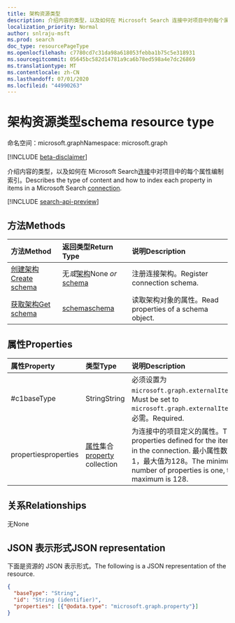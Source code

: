 ```yaml
---
title: 架构资源类型
description: 介绍内容的类型，以及如何在 Microsoft Search 连接中对项目中的每个属性编制索引。
localization_priority: Normal
author: snlraju-msft
ms.prod: search
doc_type: resourcePageType
ms.openlocfilehash: c7780cd7c31da98a618053febba1b75c5e318931
ms.sourcegitcommit: 05645bc582d14781a9ca6b78ed598a4e7dc26869
ms.translationtype: MT
ms.contentlocale: zh-CN
ms.lasthandoff: 07/01/2020
ms.locfileid: "44990263"
---
```

# <a name="schema-resource-type"></a><span data-ttu-id="12391-103">架构资源类型</span><span class="sxs-lookup"><span data-stu-id="12391-103">schema resource type</span></span>

<span data-ttu-id="12391-104">命名空间：microsoft.graph</span><span class="sxs-lookup"><span data-stu-id="12391-104">Namespace: microsoft.graph</span></span>

[!INCLUDE [beta-disclaimer](../../includes/beta-disclaimer.md)]

<span data-ttu-id="12391-105">介绍内容的类型，以及如何在 Microsoft Search[连接](externalconnection.md)中对项目中的每个属性编制索引。</span><span class="sxs-lookup"><span data-stu-id="12391-105">Describes the type of content and how to index each property in items in a Microsoft Search [connection](externalconnection.md).</span></span>

[!INCLUDE [search-api-preview](../../includes/search-api-preview-signup.md)]

## <a name="methods"></a><span data-ttu-id="12391-106">方法</span><span class="sxs-lookup"><span data-stu-id="12391-106">Methods</span></span>

| <span data-ttu-id="12391-107">方法</span><span class="sxs-lookup"><span data-stu-id="12391-107">Method</span></span>                                                    | <span data-ttu-id="12391-108">返回类型</span><span class="sxs-lookup"><span data-stu-id="12391-108">Return Type</span></span>                   | <span data-ttu-id="12391-109">说明</span><span class="sxs-lookup"><span data-stu-id="12391-109">Description</span></span> |
|:----------------------------------------------------------|:------------------------------|:--|
| [<span data-ttu-id="12391-110">创建架构</span><span class="sxs-lookup"><span data-stu-id="12391-110">Create schema</span></span>](../api/externalconnection-post-schema.md) | <span data-ttu-id="12391-111">无*或*[架构](schema.md)</span><span class="sxs-lookup"><span data-stu-id="12391-111">None *or* [schema](schema.md)</span></span> | <span data-ttu-id="12391-112">注册连接架构。</span><span class="sxs-lookup"><span data-stu-id="12391-112">Register connection schema.</span></span> |
| [<span data-ttu-id="12391-113">获取架构</span><span class="sxs-lookup"><span data-stu-id="12391-113">Get schema</span></span>](../api/schema-get.md)                        | [<span data-ttu-id="12391-114">schema</span><span class="sxs-lookup"><span data-stu-id="12391-114">schema</span></span>](schema.md)           | <span data-ttu-id="12391-115">读取架构对象的属性。</span><span class="sxs-lookup"><span data-stu-id="12391-115">Read properties of a schema object.</span></span> |

## <a name="properties"></a><span data-ttu-id="12391-116">属性</span><span class="sxs-lookup"><span data-stu-id="12391-116">Properties</span></span>

| <span data-ttu-id="12391-117">属性</span><span class="sxs-lookup"><span data-stu-id="12391-117">Property</span></span>   | <span data-ttu-id="12391-118">类型</span><span class="sxs-lookup"><span data-stu-id="12391-118">Type</span></span>                               | <span data-ttu-id="12391-119">说明</span><span class="sxs-lookup"><span data-stu-id="12391-119">Description</span></span>                |
|:-----------|:-----------------------------------|:---------------------------|
| <span data-ttu-id="12391-120">#c1</span><span class="sxs-lookup"><span data-stu-id="12391-120">baseType</span></span>   | <span data-ttu-id="12391-121">String</span><span class="sxs-lookup"><span data-stu-id="12391-121">String</span></span>                             | <span data-ttu-id="12391-122">必须设置为 `microsoft.graph.externalItem`。</span><span class="sxs-lookup"><span data-stu-id="12391-122">Must be set to `microsoft.graph.externalItem`.</span></span> <span data-ttu-id="12391-123">必需。</span><span class="sxs-lookup"><span data-stu-id="12391-123">Required.</span></span> |
| <span data-ttu-id="12391-124">properties</span><span class="sxs-lookup"><span data-stu-id="12391-124">properties</span></span> | <span data-ttu-id="12391-125">[属性](property.md)集合</span><span class="sxs-lookup"><span data-stu-id="12391-125">[property](property.md) collection</span></span> | <span data-ttu-id="12391-126">为连接中的项目定义的属性。</span><span class="sxs-lookup"><span data-stu-id="12391-126">The properties defined for the items in the connection.</span></span> <span data-ttu-id="12391-127">最小属性数为1，最大值为128。</span><span class="sxs-lookup"><span data-stu-id="12391-127">The minimum number of properties is one, the maximum is 128.</span></span> |

## <a name="relationships"></a><span data-ttu-id="12391-128">关系</span><span class="sxs-lookup"><span data-stu-id="12391-128">Relationships</span></span>

<span data-ttu-id="12391-129">无</span><span class="sxs-lookup"><span data-stu-id="12391-129">None</span></span>

## <a name="json-representation"></a><span data-ttu-id="12391-130">JSON 表示形式</span><span class="sxs-lookup"><span data-stu-id="12391-130">JSON representation</span></span>

<span data-ttu-id="12391-131">下面是资源的 JSON 表示形式。</span><span class="sxs-lookup"><span data-stu-id="12391-131">The following is a JSON representation of the resource.</span></span>

<!-- {
  "blockType": "resource",
  "optionalProperties": [

  ],
  "@odata.type": "microsoft.graph.schema",
  "baseType": "",
  "keyProperty": "id"
}-->

```json
{
  "baseType": "String",
  "id": "String (identifier)",
  "properties": [{"@odata.type": "microsoft.graph.property"}]
}
```

<!-- uuid: 16cd6b66-4b1a-43a1-adaf-3a886856ed98
2019-02-04 14:57:30 UTC -->
<!-- {
  "type": "#page.annotation",
  "description": "schema resource",
  "keywords": "",
  "section": "documentation",
  "tocPath": ""
}-->
